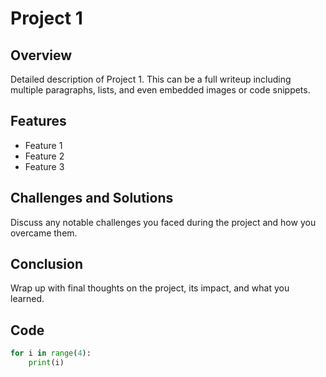 # Project 1

## Overview

Detailed description of Project 1. This can be a full writeup including multiple paragraphs, lists, and even embedded images or code snippets.

## Features

- Feature 1
- Feature 2
- Feature 3

## Challenges and Solutions

Discuss any notable challenges you faced during the project and how you overcame them.

## Conclusion

Wrap up with final thoughts on the project, its impact, and what you learned.

## Code

```python
for i in range(4):
    print(i)
```